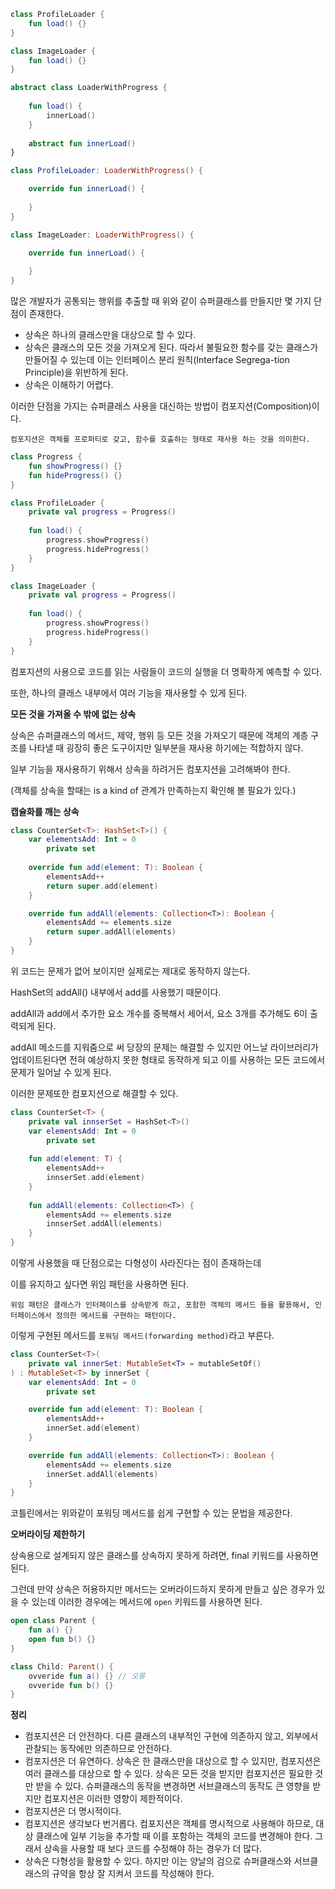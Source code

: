 ```kotlin
class ProfileLoader {
    fun load() {}
}

class ImageLoader {
    fun load() {}
}
```

```kotlin
abstract class LoaderWithProgress {
    
    fun load() {
        innerLoad()
    }
    
    abstract fun innerLoad()
}

class ProfileLoader: LoaderWithProgress() {

    override fun innerLoad() {
        
    }
}

class ImageLoader: LoaderWithProgress() {

    override fun innerLoad() {
        
    }
}
```

많은 개발자가 공통되는 행위를 추출할 때 위와 같이 슈퍼클래스를 만들지만 몇 가지 단점이 존재한다.

- 상속은 하나의 클래스만을 대상으로 할 수 있다.
- 상속은 클래스의 모든 것을 가져오게 된다. 따라서 불필요한 함수를 갖는 클래스가 만들어질 수 있는데 이는 인터페이스 분리 원칙(Interface Segrega-tion Principle)을 위반하게 된다.
- 상속은 이해하기 어렵다.

이러한 단점을 가지는 슈퍼클래스 사용을 대신하는 방법이 컴포지션(Composition)이다.

`컴포지션은 객체를 프로퍼티로 갖고, 함수를 호출하는 형태로 재사용 하는 것을 의미한다.`

```kotlin
class Progress {
    fun showProgress() {}
    fun hideProgress() {}
}

class ProfileLoader {
    private val progress = Progress()
            
    fun load() {
        progress.showProgress()
        progress.hideProgress()
    }
}

class ImageLoader {
    private val progress = Progress()
    
    fun load() {
        progress.showProgress()
        progress.hideProgress()
    }
}
```

컴포지션의 사용으로 코드를 읽는 사람들이 코드의 실행을 더 명확하게 예측할 수 있다.

또한, 하나의 클래스 내부에서 여러 기능을 재사용할 수 있게 된다.

**모든 것을 가져올 수 밖에 없는 상속**

상속은 슈퍼클래스의 메서드, 제약, 행위 등 모든 것을 가져오기 때문에 객체의 계층 구조를 나타낼 때 굉장히 좋은 도구이지만 일부분을 재사용 하기에는 적합하지 않다.

일부 기능을 재사용하기 위해서 상속을 하려거든 컴포지션을 고려해봐야 한다.

(객체를 상속을 할때는 is a kind of 관계가 만족하는지 확인해 볼 필요가 있다.)

**캡슐화를 깨는 상속**

```kotlin
class CounterSet<T>: HashSet<T>() {
    var elementsAdd: Int = 0
        private set
    
    override fun add(element: T): Boolean {
        elementsAdd++
        return super.add(element)
    }

    override fun addAll(elements: Collection<T>): Boolean {
        elementsAdd += elements.size
        return super.addAll(elements)
    }
}
```

위 코드는 문제가 없어 보이지만 실제로는 제대로 동작하지 않는다.

HashSet의 addAll() 내부에서 add를 사용했기 때문이다.

addAll과 add에서 추가한 요소 개수를 중복해서 세어서, 요소 3개를 추가해도 6이 출력되게 된다.

addAll 메소드를 지워줌으로 써 당장의 문제는 해결할 수 있지만 어느날 라이브러리가 업데이트된다면 전혀 예상하지 못한 형태로 동작하게 되고 이를 사용하는 모든 코드에서 문제가 일어날 수 있게 된다.

이러한 문제또한 컴포지션으로 해결할 수 있다.

```kotlin
class CounterSet<T> {
    private val innserSet = HashSet<T>()
    var elementsAdd: Int = 0
        private set
    
    fun add(element: T) {
        elementsAdd++
        innserSet.add(element)
    }
    
    fun addAll(elements: Collection<T>) {
        elementsAdd += elements.size
        innserSet.addAll(elements)
    }
}
```

이렇게 사용했을 때 단점으로는 다형성이 사라진다는 점이 존재하는데

이를 유지하고 싶다면 위임 패턴을 사용하면 된다.

`위임 패턴은 클래스가 인터페이스를 상속받게 하고, 포함한 객체의 메서드 들을 활용해서, 인터페이스에서 정의한 메서드를 구현하는 패턴이다.`

이렇게 구현된 메서드를 `포워딩 메서드(forwarding method)`라고 부른다.

```kotlin
class CounterSet<T>(
    private val innerSet: MutableSet<T> = mutableSetOf()
) : MutableSet<T> by innerSet {
    var elementsAdd: Int = 0
        private set

    override fun add(element: T): Boolean {
        elementsAdd++
        innerSet.add(element)
    }

    override fun addAll(elements: Collection<T>): Boolean {
        elementsAdd += elements.size
        innerSet.addAll(elements)
    }
}
```

코틀린에서는 위와같이 포워딩 메서드를 쉽게 구현할 수 있는 문법을 제공한다.

**오버라이딩 제한하기**

상속용으로 설계되지 않은 클래스를 상속하지 못하게 하려면, final 키워드를 사용하면 된다.

그런데 만약 상속은 허용하지만 메서드는 오버라이드하지 못하게 만들고 싶은 경우가 있을 수 있는데 이러한 경우에는 메서드에 `open` 키워드를 사용하면 된다.

```kotlin
open class Parent {
	fun a() {}
	open fun b() {}
}

class Child: Parent() {
	ovveride fun a() {} // 오류
	ovveride fun b() {}
}
```

**정리**

- 컴포지션은 더 안전하다. 다른 클래스의 내부적인 구현에 의존하지 않고, 외부에서 관찰되는 동작에만 의존하므로 안전하다.
- 컴포지션은 더 유연하다. 상속은 한 클래스만을 대상으로 할 수 있지만, 컴포지션은 여러 클래스를 대상으로 할 수 있다. 상속은 모든 것을 받지만 컴포지션은 필요한 것만 받을 수 있다. 슈퍼클래스의 동작을 변경하면 서브클래스의 동작도 큰 영향을 받지만 컴포지션은 이러한 영향이 제한적이다.
- 컴포지션은 더 명시적이다.
- 컴포지션은 생각보다 번거롭다. 컴포지션은 객체를 명시적으로 사용해야 하므로, 대상 클래스에 일부 기능을 추가할 때 이를 포함하는 객체의 코드를 변경해야 한다. 그래서 상속을 사용할 때 보다 코드를 수정해야 하는 경우가 더 많다.
- 상속은 다형성을 활용할 수 있다. 하지만 이는 양날의 검으로 슈퍼클래스와 서브클래스의 규약을 항상 잘 지켜서 코드를 작성해야 한다.
